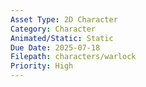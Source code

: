 ```yaml
---
Asset Type: 2D Character
Category: Character
Animated/Static: Static
Due Date: 2025-07-18
Filepath: characters/warlock
Priority: High
---
```

